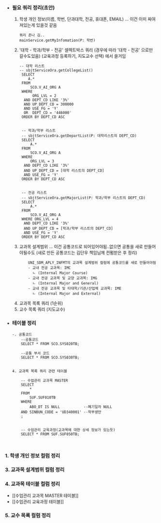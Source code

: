 
- ### 필요 쿼리 정리(초안)
	1. 학생 개인 정보(이름, 학번, 단과대학, 전공, 휴대폰, EMAIL) ... 이건 이미 짜여져있는게 있을것 같음
	   ```
	   쿼리 존나 김..
	   mainService.getMyInfomation(P: 학번)
		```
	2. '대학 - 학과/학부 - 전공' 셀렉트박스 쿼리 (경우에 따라 '대학 - 전공' 으로만 갈수도있음)  (교육과정 등록하기, 지도교수 선택) 에서 쓸거임	   
	   ```
	   -- 대학 리스트
	   -- sbjtServiceOra.getCollegeList()
		SELECT 
		   A.* 
		FROM 
			SCO.V_AI_ORG A 
		WHERE 
			 ORG_LVL = 2 
		 AND DEPT_CD LIKE '3%'
		 AND UP_DEPT_CD = 300000 
		 AND USE_FG = 'Y' 
		 OR  DEPT_CD = '446000' 
		ORDER BY DEPT_CD ASC 


		-- 학과/학부 리스트 
		-- sbjtServiceOra.getDepartList(P: 대학리스트의 DEPT_CD)
		SELECT 
			A.* 
		FROM 
			SCO.V_AI_ORG A 
		WHERE 
			ORG_LVL = 3 
		 AND DEPT_CD LIKE '3%'
		 AND UP_DEPT_CD = [대학 리스트의 DEPT_CD] 
		 AND USE_FG = 'Y' 
		ORDER BY DEPT_CD ASC 


		-- 전공 리스트
		-- sbjtServiceOra.getMajorList(P: 학과/학부 리스트의 DEPT_CD)
		SELECT 
			A.* 
		FROM 
			SCO.V_AI_ORG A 
		WHERE ORG_LVL = 4 
		 AND DEPT_CD LIKE '3%' 
		 AND UP_DEPT_CD = [학과/학부 리스트의 DEPT_CD] 
		 AND USE_FG = 'Y' 
		ORDER BY DEPT_CD ASC 

		```
	3. 교과목 설계범위 ... 이건 공통코드로 되어있어야됨..없으면 공통을 새로 만들어야될수도
	   (새로 만든 공통코드는 김단우 책임님께 컨펌받은 후 정리)
	   ```
		   UNI_SDM_APLY_INFMT의 교과목 설계범위 컬럼에 공통코드를 새로 만들어야됨
		   - 교내 전공 교과목: IMC 
		     ㄴ (Internal Major Course)
		   - 교내 전공 교과목 및 교양 교과목: IMG 
		     ㄴ (Internal Major and General)
		   - 교내 전공 교과목 및 타대학/기관/산업체 교과목: IME 
		     ㄴ (Internal Major and External)
		```
	1. 교과목 목록 쿼리 (1순위)
	2. 교수 목록 쿼리 (지도교수)


- ### 테이블 정리
	```
	-. 공통코드
		--공통코드  
		SELECT * FROM SCO.SYS020TB;
	
		--공통 부서 코드  
		SELECT * FROM SCO.SYS030TB;


	4. 교과목 목록 쿼리 관련 테이블

		-- 수업관리 교과목 MASTER
		SELECT 
			* 
		FROM 
			SUF.SUF010TB
		WHERE 
			ABO_DT IS NULL           --폐기일자 NULL
		AND SINBUN_CODE = 'UD340001' --학부생만
		;
		

		-- 수업관리 교육과정(교과목에 대한 상세 정보가 있는듯)
		SELECT * FROM SUF.SUF050TB;
		
		

	```

### 1. 학생 개인 정보 컬럼 정리

### 3. 교과목 설계범위 컬럼 정리

### 4. 교과목 테이블 컬럼 정리

- [[수업관리 교과목 MASTER 테이블]]
- [[수업관리 교육과정 테이블]]
### 5. 교수 목록 컬럼 정리
